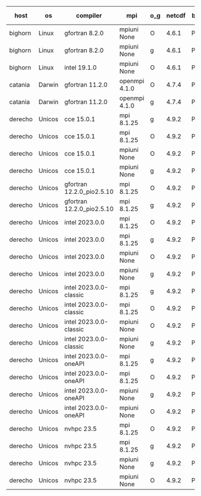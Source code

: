 

| host     | os       | compiler                              | mpi                      | o_g        | netcdf        | build       | u_pass          | u_fail          | s_pass            | s_fail            | e_pass             | e_fail             | nuopc_pass       | nuopc_fail       | artifacts link          |
|----------|----------|---------------------------------------|--------------------------|------------|---------------|-------------|-----------------|-----------------|-------------------|-------------------|--------------------|--------------------|------------------|------------------|-------------------------|
| bighorn | Linux | gfortran 8.2.0 | mpiuni None  | O | 4.6.1  | PASS | 12424 | 0 | 8 | 0 | 44 | 0 | None | None | <a href="https://github.com/esmf-org/esmf-test-artifacts/tree/1d583ece17ff4974343effeff4b4ef890e04fced/fix_iso_c_binding/gfortran/8.2.0/O/mpiuni/None" target="_blank">1d583ec</a> | 
| bighorn | Linux | gfortran 8.2.0 | mpiuni None  | g | 4.6.1  | PASS | 12424 | 0 | 8 | 0 | 44 | 0 | None | None | <a href="https://github.com/esmf-org/esmf-test-artifacts/tree/44ab8be867a4694f26ffa066a00b13c053f0ef79/fix_iso_c_binding/gfortran/8.2.0/g/mpiuni/None" target="_blank">44ab8be</a> | 
| bighorn | Linux | intel 19.1.0 | mpiuni None  | O | 4.6.1  | PASS | None | None | None | None | None | None | None | None | <a href="https://github.com/esmf-org/esmf-test-artifacts/tree/99030c66b7cc75319fb284d3a35e200e2469c495/fix_iso_c_binding/intel/19.1.0/O/mpiuni/None" target="_blank">99030c6</a> | 
| catania | Darwin | gfortran 11.2.0 | openmpi 4.1.0  | O | 4.7.4  | PASS | 14089 | 3 | 49 | 0 | 81 | 0 | 47 | 0 | <a href="https://github.com/esmf-org/esmf-test-artifacts/tree/e41b3bfb4658bb1167f148a87cd2afd6440447ea/fix_iso_c_binding/gfortran/11.2.0/O/openmpi/4.1.0" target="_blank">e41b3bf</a> | 
| catania | Darwin | gfortran 11.2.0 | openmpi 4.1.0  | g | 4.7.4  | PASS | 14089 | 3 | 49 | 0 | 81 | 0 | 47 | 0 | <a href="https://github.com/esmf-org/esmf-test-artifacts/tree/6b767b98ae4a707ac977fe3a8c8f87d952360c83/fix_iso_c_binding/gfortran/11.2.0/g/openmpi/4.1.0" target="_blank">6b767b9</a> | 
| derecho | Unicos | cce 15.0.1 | mpi 8.1.25  | g | 4.9.2  | PASS | 14016 | 76 | 49 | 0 | 81 | 0 | 47 | 0 | <a href="https://github.com/esmf-org/esmf-test-artifacts/tree/44ccb98bbedef39346efe0c36065053af5492f9a/fix_iso_c_binding/cce/15.0.1/g/mpi/8.1.25" target="_blank">44ccb98</a> | 
| derecho | Unicos | cce 15.0.1 | mpi 8.1.25  | O | 4.9.2  | PASS | 14013 | 79 | 49 | 0 | 81 | 0 | 47 | 0 | <a href="https://github.com/esmf-org/esmf-test-artifacts/tree/53ccaf6980bb88e3d229c24c17a3bcfc1055fa19/fix_iso_c_binding/cce/15.0.1/O/mpi/8.1.25" target="_blank">53ccaf6</a> | 
| derecho | Unicos | cce 15.0.1 | mpiuni None  | O | 4.9.2  | PASS | 12346 | 78 | 8 | 0 | 44 | 0 | None | None | <a href="https://github.com/esmf-org/esmf-test-artifacts/tree/c4f4d2eafd5bcdb37ef02051291221a2c42f30d7/fix_iso_c_binding/cce/15.0.1/O/mpiuni/None" target="_blank">c4f4d2e</a> | 
| derecho | Unicos | cce 15.0.1 | mpiuni None  | g | 4.9.2  | PASS | 12348 | 76 | 8 | 0 | 44 | 0 | None | None | <a href="https://github.com/esmf-org/esmf-test-artifacts/tree/95ee897750f78c014bbcb76742bb333fd157ba11/fix_iso_c_binding/cce/15.0.1/g/mpiuni/None" target="_blank">95ee897</a> | 
| derecho | Unicos | gfortran 12.2.0_pio2.5.10 | mpi 8.1.25  | O | 4.9.2  | PASS | 14092 | 0 | 49 | 0 | 81 | 0 | 47 | 0 | <a href="https://github.com/esmf-org/esmf-test-artifacts/tree/9347599778cdf8e881d8b29f61f8e5f694f2ea00/fix_iso_c_binding/gfortran/12.2.0_pio2.5.10/O/mpi/8.1.25" target="_blank">9347599</a> | 
| derecho | Unicos | gfortran 12.2.0_pio2.5.10 | mpi 8.1.25  | g | 4.9.2  | PASS | 14092 | 0 | 49 | 0 | 81 | 0 | 47 | 0 | <a href="https://github.com/esmf-org/esmf-test-artifacts/tree/82de0566f2802eaa6a2dc2ad33914265e58c8433/fix_iso_c_binding/gfortran/12.2.0_pio2.5.10/g/mpi/8.1.25" target="_blank">82de056</a> | 
| derecho | Unicos | intel 2023.0.0 | mpi 8.1.25  | O | 4.9.2  | PASS | 14092 | 0 | 49 | 0 | 81 | 0 | 47 | 0 | <a href="https://github.com/esmf-org/esmf-test-artifacts/tree/a23d2b84ff6712cada1a9c4cb26a091501ef287a/fix_iso_c_binding/intel/2023.0.0/O/mpi/8.1.25" target="_blank">a23d2b8</a> | 
| derecho | Unicos | intel 2023.0.0 | mpi 8.1.25  | g | 4.9.2  | PASS | 14092 | 0 | 49 | 0 | 81 | 0 | 47 | 0 | <a href="https://github.com/esmf-org/esmf-test-artifacts/tree/a1d20d0cd5081dde93ab3d075f3333d615e82c4f/fix_iso_c_binding/intel/2023.0.0/g/mpi/8.1.25" target="_blank">a1d20d0</a> | 
| derecho | Unicos | intel 2023.0.0 | mpiuni None  | O | 4.9.2  | PASS | 12424 | 0 | 8 | 0 | 44 | 0 | None | None | <a href="https://github.com/esmf-org/esmf-test-artifacts/tree/135b21fc86c23b0d8e7ce1c5669cf10cfa92bec7/fix_iso_c_binding/intel/2023.0.0/O/mpiuni/None" target="_blank">135b21f</a> | 
| derecho | Unicos | intel 2023.0.0 | mpiuni None  | g | 4.9.2  | PASS | 12424 | 0 | 8 | 0 | 44 | 0 | None | None | <a href="https://github.com/esmf-org/esmf-test-artifacts/tree/9ce47d00f453c1c88010aa7c156dbdc634b651b5/fix_iso_c_binding/intel/2023.0.0/g/mpiuni/None" target="_blank">9ce47d0</a> | 
| derecho | Unicos | intel 2023.0.0-classic | mpi 8.1.25  | g | 4.9.2  | PASS | 14092 | 0 | 49 | 0 | 81 | 0 | 47 | 0 | <a href="https://github.com/esmf-org/esmf-test-artifacts/tree/b344efd7b3ba85aebd3168c1db65dd9543311118/fix_iso_c_binding/intel/2023.0.0-classic/g/mpi/8.1.25" target="_blank">b344efd</a> | 
| derecho | Unicos | intel 2023.0.0-classic | mpi 8.1.25  | O | 4.9.2  | PASS | 14092 | 0 | 49 | 0 | 81 | 0 | 47 | 0 | <a href="https://github.com/esmf-org/esmf-test-artifacts/tree/92c5dc41df6f8b3cbb4b34429d66984f31d2375c/fix_iso_c_binding/intel/2023.0.0-classic/O/mpi/8.1.25" target="_blank">92c5dc4</a> | 
| derecho | Unicos | intel 2023.0.0-classic | mpiuni None  | O | 4.9.2  | PASS | 12424 | 0 | 8 | 0 | 44 | 0 | None | None | <a href="https://github.com/esmf-org/esmf-test-artifacts/tree/15453a0b80792eaf5fcf0bb091cb119766d542d8/fix_iso_c_binding/intel/2023.0.0-classic/O/mpiuni/None" target="_blank">15453a0</a> | 
| derecho | Unicos | intel 2023.0.0-classic | mpiuni None  | g | 4.9.2  | PASS | 12424 | 0 | 8 | 0 | 44 | 0 | None | None | <a href="https://github.com/esmf-org/esmf-test-artifacts/tree/ef6f830513cd3f032bae0ef2c39b854b3e5eb872/fix_iso_c_binding/intel/2023.0.0-classic/g/mpiuni/None" target="_blank">ef6f830</a> | 
| derecho | Unicos | intel 2023.0.0-oneAPI | mpi 8.1.25  | g | 4.9.2  | PASS | 14092 | 0 | 49 | 0 | 81 | 0 | 37 | 10 | <a href="https://github.com/esmf-org/esmf-test-artifacts/tree/caef2a2f8e5cae193c43346d41503610396fff14/fix_iso_c_binding/intel/2023.0.0-oneAPI/g/mpi/8.1.25" target="_blank">caef2a2</a> | 
| derecho | Unicos | intel 2023.0.0-oneAPI | mpi 8.1.25  | O | 4.9.2  | PASS | 14092 | 0 | 48 | 1 | 81 | 0 | 37 | 10 | <a href="https://github.com/esmf-org/esmf-test-artifacts/tree/2e6ee903a098ee8f6c411ba4aac4433863b0803b/fix_iso_c_binding/intel/2023.0.0-oneAPI/O/mpi/8.1.25" target="_blank">2e6ee90</a> | 
| derecho | Unicos | intel 2023.0.0-oneAPI | mpiuni None  | g | 4.9.2  | PASS | 12424 | 0 | 8 | 0 | 44 | 0 | None | None | <a href="https://github.com/esmf-org/esmf-test-artifacts/tree/21737ccaf15f840012576d5f0c8da5e07d6d42e2/fix_iso_c_binding/intel/2023.0.0-oneAPI/g/mpiuni/None" target="_blank">21737cc</a> | 
| derecho | Unicos | intel 2023.0.0-oneAPI | mpiuni None  | O | 4.9.2  | PASS | 12424 | 0 | 8 | 0 | 44 | 0 | None | None | <a href="https://github.com/esmf-org/esmf-test-artifacts/tree/b049885f83046ee818e9e9ee61eb2d752aca870d/fix_iso_c_binding/intel/2023.0.0-oneAPI/O/mpiuni/None" target="_blank">b049885</a> | 
| derecho | Unicos | nvhpc 23.5 | mpi 8.1.25  | O | 4.9.2  | PASS | 14092 | 0 | 49 | 0 | 81 | 0 | 47 | 0 | <a href="https://github.com/esmf-org/esmf-test-artifacts/tree/0a5c5e416f1b9bf2f5e6b5e18fd85cca26887243/fix_iso_c_binding/nvhpc/23.5/O/mpi/8.1.25" target="_blank">0a5c5e4</a> | 
| derecho | Unicos | nvhpc 23.5 | mpi 8.1.25  | g | 4.9.2  | PASS | 14092 | 0 | 49 | 0 | 81 | 0 | 47 | 0 | <a href="https://github.com/esmf-org/esmf-test-artifacts/tree/8d740120e149fe7710dfa177feb82c93886873b3/fix_iso_c_binding/nvhpc/23.5/g/mpi/8.1.25" target="_blank">8d74012</a> | 
| derecho | Unicos | nvhpc 23.5 | mpiuni None  | g | 4.9.2  | PASS | 12424 | 0 | 8 | 0 | 44 | 0 | None | None | <a href="https://github.com/esmf-org/esmf-test-artifacts/tree/96ccc25b91d1c16b49b8e50ffcbff94d22c71d3f/fix_iso_c_binding/nvhpc/23.5/g/mpiuni/None" target="_blank">96ccc25</a> | 
| derecho | Unicos | nvhpc 23.5 | mpiuni None  | O | 4.9.2  | PASS | 12424 | 0 | 8 | 0 | 44 | 0 | None | None | <a href="https://github.com/esmf-org/esmf-test-artifacts/tree/9c5e34f05774c64e830d652ad45f70509849df74/fix_iso_c_binding/nvhpc/23.5/O/mpiuni/None" target="_blank">9c5e34f</a> | 
